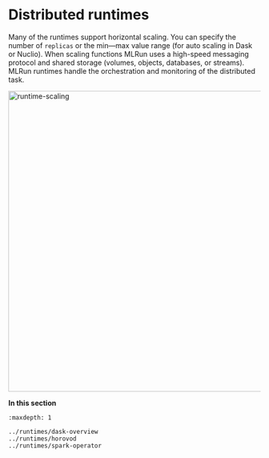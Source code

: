 
# Distributed runtimes

Many of the runtimes support horizontal scaling. You can specify the number of `replicas` or the 
min&mdash;max value range (for auto scaling in Dask or Nuclio). When scaling functions MLRun uses a high-speed
messaging protocol and shared storage (volumes, objects, databases, or streams). MLRun runtimes
handle the orchestration and monitoring of the distributed task.

<img src="../_static/images/runtime-scaling.png" alt="runtime-scaling" width="600"/><br>

**In this section**
```{toctree}
:maxdepth: 1

../runtimes/dask-overview
../runtimes/horovod
../runtimes/spark-operator
```